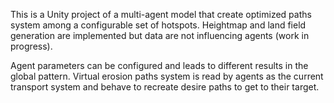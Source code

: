 This is a Unity project of a multi-agent model that create optimized paths system among a configurable set of hotspots. Heightmap and land field generation are implemented but data are not influencing agents (work in progress).

Agent parameters can be configured and leads to different results in the global pattern. 
Virtual erosion paths system is read by agents as the current transport system and behave to recreate desire paths to get to their target.

